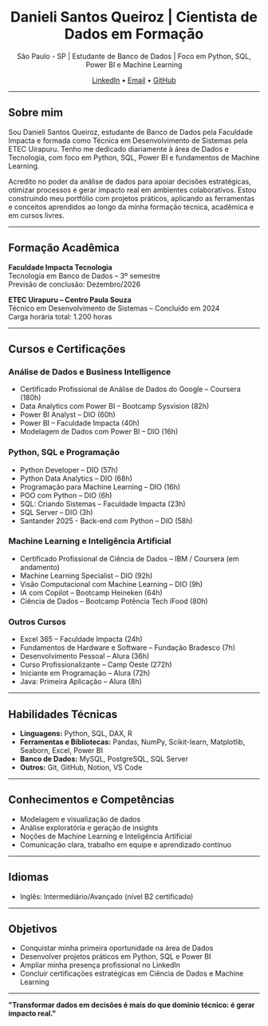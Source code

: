 <h1 align="center">Danieli Santos Queiroz | Cientista de Dados em Formação</h1>

<p align="center">
  São Paulo - SP | Estudante de Banco de Dados | Foco em Python, SQL, Power BI e Machine Learning
</p>

<p align="center">
  <a href="https://www.linkedin.com/in/danieli-queirozprofissional">LinkedIn</a> •
  <a href="mailto:danieliqueirozprofissional@gmail.com">Email</a> •
  <a href="https://github.com/danieli-queiroz">GitHub</a>
</p>

---

## Sobre mim

Sou Danieli Santos Queiroz, estudante de Banco de Dados pela Faculdade Impacta e formada como Técnica em Desenvolvimento de Sistemas pela ETEC Uirapuru. Tenho me dedicado diariamente à área de Dados e Tecnologia, com foco em Python, SQL, Power BI e fundamentos de Machine Learning.

Acredito no poder da análise de dados para apoiar decisões estratégicas, otimizar processos e gerar impacto real em ambientes colaborativos. Estou construindo meu portfólio com projetos práticos, aplicando as ferramentas e conceitos aprendidos ao longo da minha formação técnica, acadêmica e em cursos livres.

---

## Formação Acadêmica

**Faculdade Impacta Tecnologia**  
Tecnologia em Banco de Dados – 3º semestre  
Previsão de conclusão: Dezembro/2026

**ETEC Uirapuru – Centro Paula Souza**  
Técnico em Desenvolvimento de Sistemas – Concluído em 2024  
Carga horária total: 1.200 horas

---

## Cursos e Certificações

### Análise de Dados e Business Intelligence
- Certificado Profissional de Análise de Dados do Google – Coursera (180h)
- Data Analytics com Power BI – Bootcamp Sysvision (82h)
- Power BI Analyst – DIO (60h)
- Power BI – Faculdade Impacta (40h)
- Modelagem de Dados com Power BI – DIO (16h)

### Python, SQL e Programação
- Python Developer – DIO (57h)
- Python Data Analytics – DIO (68h)
- Programação para Machine Learning – DIO (16h)
- POO com Python – DIO (6h)
- SQL: Criando Sistemas – Faculdade Impacta (23h)
- SQL Server – DIO (3h)
- Santander 2025 - Back-end com Python – DIO (58h)

### Machine Learning e Inteligência Artificial
- Certificado Profissional de Ciência de Dados – IBM / Coursera (em andamento)
- Machine Learning Specialist – DIO (92h)
- Visão Computacional com Machine Learning – DIO (9h)
- IA com Copilot – Bootcamp Heineken (64h)
- Ciência de Dados – Bootcamp Potência Tech iFood (80h)

### Outros Cursos
- Excel 365 – Faculdade Impacta (24h)
- Fundamentos de Hardware e Software – Fundação Bradesco (7h)
- Desenvolvimento Pessoal – Alura (36h)
- Curso Profissionalizante – Camp Oeste (272h)
- Iniciante em Programação – Alura (72h)
- Java: Primeira Aplicação – Alura (8h)

---

## Habilidades Técnicas

- **Linguagens:** Python, SQL, DAX, R  
- **Ferramentas e Bibliotecas:** Pandas, NumPy, Scikit-learn, Matplotlib, Seaborn, Excel, Power BI  
- **Banco de Dados:** MySQL, PostgreSQL, SQL Server  
- **Outros:** Git, GitHub, Notion, VS Code  

---

## Conhecimentos e Competências

- Modelagem e visualização de dados  
- Análise exploratória e geração de insights  
- Noções de Machine Learning e Inteligência Artificial  
- Comunicação clara, trabalho em equipe e aprendizado contínuo  

---

## Idiomas

- Inglês: Intermediário/Avançado (nível B2 certificado)

---

## Objetivos

- Conquistar minha primeira oportunidade na área de Dados  
- Desenvolver projetos práticos em Python, SQL e Power BI  
- Ampliar minha presença profissional no LinkedIn  
- Concluir certificações estratégicas em Ciência de Dados e Machine Learning  

---

**"Transformar dados em decisões é mais do que domínio técnico: é gerar impacto real."**


